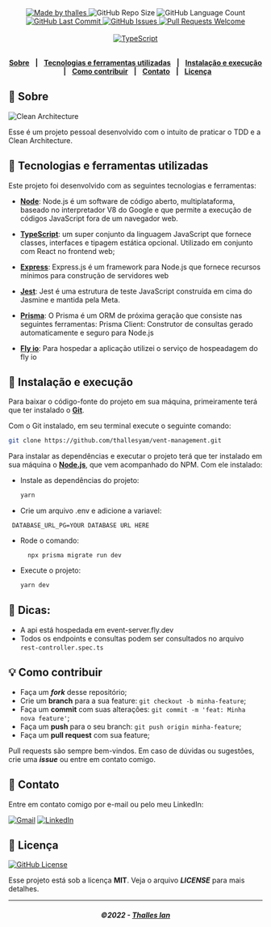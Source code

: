 <div align="center">
   <a href="https://github.com/thallesyam">
      <img alt="Made by thalles" src="https://img.shields.io/badge/made%20by-thalles-yellow"/>
   </a>
   <img alt="GitHub Repo Size" src="https://img.shields.io/github/repo-size/mathrb22/IgniteLab-Design-System"/>
   <img alt="GitHub Language Count" src="https://img.shields.io/github/languages/count/mathrb22/IgniteLab-Design-System"/>
   <a href="https://github.com/mathrb22/IgniteLab-Design-System/commits/main">
      <img alt="GitHub Last Commit" src="https://img.shields.io/github/last-commit/mathrb22/IgniteLab-Design-System"/>
   </a>
   <a href="https://github.com/mathrb22/IgniteLab-Design-System/issues">
      <img alt="GitHub Issues" src="https://img.shields.io/github/issues/mathrb22/IgniteLab-Design-System"/>
   </a>
   <a href="https://github.com/mathrb22/IgniteLab-Design-System/pulls">
      <img alt="Pull Requests Welcome" src="https://img.shields.io/badge/PRs-welcome-brightgreen.svg?style=flat-square"/>
   </a>
   </br>
   </br>
   <a href="#-tecnologias-utilizadas">
      <img alt="TypeScript" src="https://img.shields.io/badge/typescript%20-%23007ACC.svg?&style=for-the-badge&logo=typescript&logoColor=white"/>
   </a>
</div>

</br>
<div align="center">

[**Sobre**](#-sobre) &nbsp;&nbsp;**|**&nbsp;&nbsp;
[**Tecnologias e ferramentas utilizadas**](#-tecnologias-e-ferramentas-utilizadas) &nbsp;&nbsp;**|**&nbsp;&nbsp;
[**Instalação e execução**](#-instalação-e-execução) &nbsp;&nbsp;**|**&nbsp;&nbsp;
[**Como contribuir**](#-como-contribuir) &nbsp;&nbsp;**|**&nbsp;&nbsp;
[**Contato**](#-contato) &nbsp;&nbsp;**|**&nbsp;&nbsp;
[**Licença**](#-licença)

</div>

## 📃 Sobre

<img src="https://blog.cleancoder.com/uncle-bob/images/2012-08-13-the-clean-architecture/CleanArchitecture.jpg" alt="Clean Architecture" />

Esse é um projeto pessoal desenvolvido com o intuito de praticar o TDD e a Clean Architecture.

## 🚀 Tecnologias e ferramentas utilizadas

Este projeto foi desenvolvido com as seguintes tecnologias e ferramentas:

- [**Node**](https://nodejs.org/en/): Node.js é um software de código aberto, multiplataforma, baseado no interpretador V8 do Google e que permite a execução de códigos JavaScript fora de um navegador web.

- [**TypeScript**](https://www.typescriptlang.org/): um super conjunto da linguagem JavaScript que fornece classes, interfaces e tipagem estática opcional. Utilizado em conjunto com React no frontend web;

- [**Express**](https://expressjs.com/pt-br/): Express.js é um framework para Node.js que fornece recursos mínimos para construção de servidores web

- [**Jest**](https://jestjs.io/pt-BR/): Jest é uma estrutura de teste JavaScript construída em cima do Jasmine e mantida pela Meta.

- [**Prisma**](https://www.prisma.io/): O Prisma é um ORM de próxima geração que consiste nas seguintes ferramentas: Prisma Client: Construtor de consultas gerado automaticamente e seguro para Node.js

- [**Fly io**](https://fly.io/): Para hospedar a aplicação utilizei o serviço de hospeadagem do fly io

## 🔧 Instalação e execução

Para baixar o código-fonte do projeto em sua máquina, primeiramente terá que ter instalado o [**Git**](https://git-scm.com/).

Com o Git instalado, em seu terminal execute o seguinte comando:

```bash
git clone https://github.com/thallesyam/vent-management.git
```

Para instalar as dependências e executar o projeto terá que ter instalado em sua máquina o [**Node.js**](https://nodejs.org/en/), que vem acompanhado do NPM. Com ele instalado:

- Instale as dependências do projeto:

  ```bash
  yarn
  ```

- Crie um arquivo .env e adicione a variavel:
 ```
  DATABASE_URL_PG=YOUR DATABASE URL HERE
 ```

- Rode o comando: 
  ```
    npx prisma migrate run dev
  ```

- Execute o projeto:

  ```bash
  yarn dev

  ```

## 📌 Dicas:

- A api está hospedada em event-server.fly.dev
- Todos os endpoints e consultas podem ser consultados no arquivo `rest-controller.spec.ts`


## 💡 Como contribuir

- Faça um **_fork_** desse repositório;
- Crie um **branch** para a sua feature: `git checkout -b minha-feature`;
- Faça um **commit** com suas alterações: `git commit -m 'feat: Minha nova feature'`;
- Faça um **push** para o seu branch: `git push origin minha-feature`;
- Faça um **pull request** com sua feature;

Pull requests são sempre bem-vindos. Em caso de dúvidas ou sugestões, crie uma _**issue**_ ou entre em contato comigo.

## 📲 Contato

Entre em contato comigo por e-mail ou pelo meu LinkedIn:

<a href="mailto:thallesyam@gmail.com"><img src="https://img.shields.io/badge/Gmail-D14836?style=for-the-badge&logo=gmail&logoColor=white" alt="Gmail"/></a>
<a href="https://www.linkedin.com/in/thalles-ian/"><img src="https://img.shields.io/badge/linkedin%20-%230077B5.svg?&style=for-the-badge&logo=linkedin&logoColor=white" alt="LinkedIn"/></a>

## 📝 Licença

<a href="https://github.com/mathrb22/IgniteLab-Design-System/blob/main/LICENSE.md">
  <img alt="GitHub License" src="https://img.shields.io/github/license/mathrb22/IgniteLab-Design-System">
</a>

Esse projeto está sob a licença **MIT**. Veja o arquivo _**LICENSE**_ para mais detalhes.

---

<h5 align="center">
  &copy;2022 - <a href="https://github.com/thallesyam/">Thalles Ian</a>
</h5>
